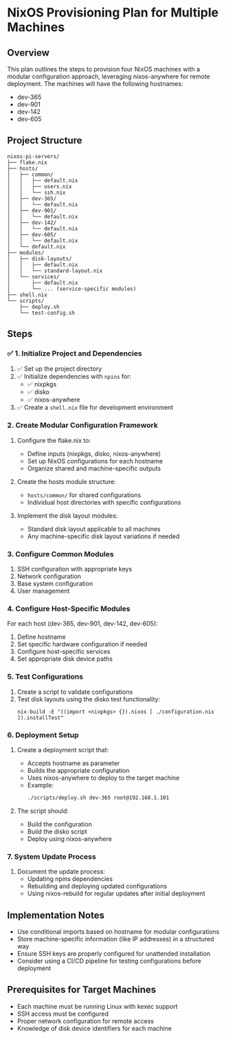 # NixOS Provisioning Plan for Multiple Machines

## Overview

This plan outlines the steps to provision four NixOS machines with a modular configuration approach, leveraging nixos-anywhere for remote deployment. The machines will have the following hostnames:

- dev-365
- dev-901
- dev-142
- dev-605

## Project Structure

```
nixos-pi-servers/
├── flake.nix
├── hosts/
│   ├── common/
│   │   ├── default.nix
│   │   ├── users.nix
│   │   └── ssh.nix
│   ├── dev-365/
│   │   └── default.nix
│   ├── dev-901/
│   │   └── default.nix
│   ├── dev-142/
│   │   └── default.nix
│   ├── dev-605/
│   │   └── default.nix
│   └── default.nix
├── modules/
│   ├── disk-layouts/
│   │   ├── default.nix
│   │   └── standard-layout.nix
│   └── services/
│       ├── default.nix
│       └── ... (service-specific modules)
├── shell.nix
└── scripts/
    ├── deploy.sh
    └── test-config.sh
```

## Steps

### ✅ 1. Initialize Project and Dependencies

1. ✅ Set up the project directory
2. ✅ Initialize dependencies with `npins` for:
   - ✅ nixpkgs
   - ✅ disko
   - ✅ nixos-anywhere
3. ✅ Create a `shell.nix` file for development environment

### 2. Create Modular Configuration Framework

1. Configure the flake.nix to:

   - Define inputs (nixpkgs, disko, nixos-anywhere)
   - Set up NixOS configurations for each hostname
   - Organize shared and machine-specific outputs

2. Create the hosts module structure:

   - `hosts/common/` for shared configurations
   - Individual host directories with specific configurations

3. Implement the disk layout modules:
   - Standard disk layout applicable to all machines
   - Any machine-specific disk layout variations if needed

### 3. Configure Common Modules

1. SSH configuration with appropriate keys
2. Network configuration
3. Base system configuration
4. User management

### 4. Configure Host-Specific Modules

For each host (dev-365, dev-901, dev-142, dev-605):

1. Define hostname
2. Set specific hardware configuration if needed
3. Configure host-specific services
4. Set appropriate disk device paths

### 5. Test Configurations

1. Create a script to validate configurations
2. Test disk layouts using the disko test functionality:
   ```
   nix-build -E "((import <nixpkgs> {}).nixos [ ./configuration.nix ]).installTest"
   ```

### 6. Deployment Setup

1. Create a deployment script that:

   - Accepts hostname as parameter
   - Builds the appropriate configuration
   - Uses nixos-anywhere to deploy to the target machine
   - Example:
     ```sh
     ./scripts/deploy.sh dev-365 root@192.168.1.101
     ```

2. The script should:
   - Build the configuration
   - Build the disko script
   - Deploy using nixos-anywhere

### 7. System Update Process

1. Document the update process:
   - Updating npins dependencies
   - Rebuilding and deploying updated configurations
   - Using nixos-rebuild for regular updates after initial deployment

## Implementation Notes

- Use conditional imports based on hostname for modular configurations
- Store machine-specific information (like IP addresses) in a structured way
- Ensure SSH keys are properly configured for unattended installation
- Consider using a CI/CD pipeline for testing configurations before deployment

## Prerequisites for Target Machines

- Each machine must be running Linux with kexec support
- SSH access must be configured
- Proper network configuration for remote access
- Knowledge of disk device identifiers for each machine
